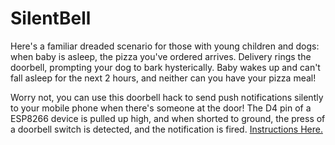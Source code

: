 # SilentBell
Here's a familiar dreaded scenario for those with young children and dogs: when baby is asleep, the pizza you've ordered arrives. Delivery rings the doorbell, prompting your dog to bark hysterically. Baby wakes up and can't fall asleep for the next 2 hours, and neither can you have your pizza meal!

Worry not, you can use this doorbell hack to send push notifications silently to your mobile phone when there's someone at the door! The D4 pin of a ESP8266 device is pulled up high, and when shorted to ground, the press of a doorbell switch is detected, and the notification is fired. [Instructions Here.](https://github.com/Make-Stuff4U/SilentBell/blob/main/Instructions.pdf)
